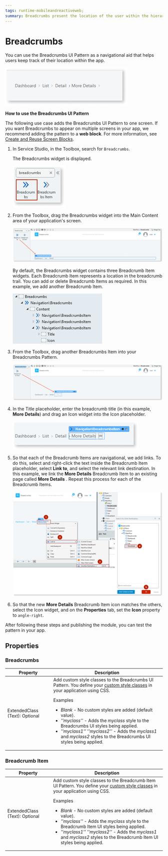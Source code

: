 ```yaml
---
tags: runtime-mobileandreactiveweb;  
summary: Breadcrumbs present the location of the user within the hierarchy of applications.
---
```


# Breadcrumbs

You can use the Breadcrumbs UI Pattern as a navigational aid that helps users keep track of their location within the app.

![](<images/breadcrumbs-2-ss.png>)

**How to use the Breadcrumbs UI Pattern**

The following use case adds the Breadcrumbs UI Pattern to one screen. If you want Breadcrumbs to appear on multiple screens in your app, we recommend adding the pattern to a **web block**. For more information, see [Create and Reuse Screen Blocks](../../../reuse/block-create-reuse.md).

1. In Service Studio, in the Toolbox, search for `Breadcrumbs`.
  
    The Breadcrumbs widget is displayed.

    ![](<images/breadcrumbs-8-ss.png>)

1. From the Toolbox, drag the Breadcrumbs widget into the Main Content area of your application's screen.

    ![](<images/breadcrumbs-9-ss.png>)

    By default, the Breadcrumbs widget contains three Breadcrumb Item widgets. Each Breadcrumb Item represents a location in the breadcrumb trail. You can add or delete Breadcrumb Items as required. In this example, we add another Breadcrumb Item.

    ![](<images/breadcrumbs-1-ss.png>)

1. From the Toolbox, drag another Breadcrumbs Item into your Breadcrumbs Pattern.

    ![](<images/breadcrumbs-10-ss.png>)
        
1. In the Title placeholder, enter the breadcrumb title (in this example, **More Details**) and drag an Icon widget into the Icon placeholder.

    ![](<images/breadcrumbs-11-ss.png>)

1. So that each of the Breadcrumb Items are navigational, we add links. To do this, select and right-click the text inside the Breadcrumb Item placeholder, select **Link to**, and select the relevant link destination. In this example, we link the **More Details** Breadcrumb Item to an existing page called **More Details** . Repeat this process for each of the Breadcrumb Items.

    ![](<images/breadcrumbs-3-ss.png>)

1. So that the new **More Details** Breadcrumb Item icon matches the others, select the Icon widget, and on the **Properties** tab, set the **Icon** property to `angle-right`.

After following these steps and publishing the module, you can test the pattern in your app.

## Properties

### Breadcrumbs

| Property | Description |
|---|---|
| ExtendedClass (Text): Optional | Add custom style classes to the Breadcrumbs UI Pattern. You define your [custom style classes](../../../look-feel/css.md) in your application using CSS. <p>Examples <ul><li>_Blank_ - No custom styles are added (default value).</li><li>_''myclass''_ - Adds the _myclass_ style to the Breadcrumbs UI styles being applied.</li><li>_''myclass1'' ''myclass2''_ - Adds the _myclass1_ and _myclass2_ styles to the Breadcrumbs UI styles being applied.</li></ul></p> |

### Breadcrumb Item

| Property | Description |
|---|---|
| ExtendedClass (Text): Optional | Add custom style classes to the Breadcrumb Item UI Pattern. You define your [custom style classes](../../../look-feel/css.md) in your application using CSS. <p>Examples <ul><li>_Blank_ - No custom styles are added (default value).</li><li>_''myclass''_ - Adds the _myclass_ style to the Breadcrumb Item UI styles being applied.</li><li>_''myclass1'' ''myclass2''_ - Adds the _myclass1_ and _myclass2_ styles to the Breadcrumb Item UI styles being applied.</li></ul></p> |
